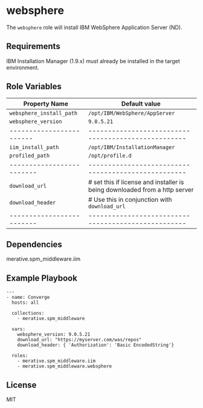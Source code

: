 # websphere

The `websphere` role will install IBM WebSphere Application Server (ND).

## Requirements

IBM Installation Manager (1.9.x) must already be installed in the target environment.

## Role Variables

| Property Name            | Default value                                       |
| ------------------------ | --------------------------------------------------- |
| `websphere_install_path` | `/opt/IBM/WebSphere/AppServer`                      |
| `websphere_version`      | `9.0.5.21`                                           |
| ------------------------ | --------------------------------------------------- |
| `iim_install_path`       | `/opt/IBM/InstallationManager`                      |
| `profiled_path`          | `/opt/profile.d`                                    |
| ------------------------- | --------------------------------------------------- |
| `download_url`            | # set this if license and installer is being downloaded from a http server|
| `download_header`         | # Use this in conjunction with `download_url`       |
| ------------------------- | --------------------------------------------------- |

## Dependencies

merative.spm_middleware.iim

## Example Playbook

```
---
- name: Converge
  hosts: all

  collections:
    - merative.spm_middleware

  vars:
    websphere_version: 9.0.5.21
    download_url: "https://myserver.com/was/repos"
    download_header: { 'Authorization': 'Basic EncodedString'}

  roles:
    - merative.spm_middleware.iim
    - merative.spm_middleware.websphere
```

## License

MIT
